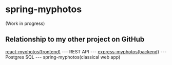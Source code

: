 # spring-myphotos
 
(Work in progress)

## Relationship to my other project on GitHub

[react-myphotos(frontend)](https://github.com/araobp/react-myphotos) --- REST API --- [express-myphotos(backend)](https://github.com/araobp/express-myphotos) --- Postgres SQL --- spring-myphotos(classical web app)
